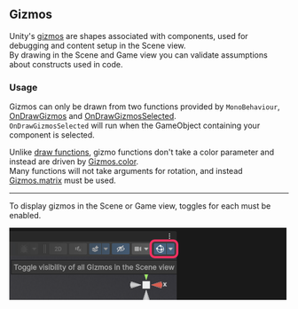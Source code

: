 ## Gizmos

Unity's [gizmos](https://docs.unity3d.com/ScriptReference/Gizmos.html) are shapes associated with components, used for debugging and content setup in the Scene view.  
By drawing in the Scene and Game view you can validate assumptions about constructs used in code.
### Usage
Gizmos can only be drawn from two functions provided by `MonoBehaviour`, [OnDrawGizmos](https://docs.unity3d.com/ScriptReference/MonoBehaviour.OnDrawGizmos.html) and [OnDrawGizmosSelected](https://docs.unity3d.com/ScriptReference/MonoBehaviour.OnDrawGizmosSelected.html).  
`OnDrawGizmosSelected` will run when the GameObject containing your component is selected.  

Unlike [draw functions](Draw%20Functions.md), gizmo functions don't take a color parameter and instead are driven by [Gizmos.color](https://docs.unity3d.com/ScriptReference/Gizmos-color.html).  
Many functions will not take arguments for rotation, and instead [Gizmos.matrix](https://docs.unity3d.com/ScriptReference/Gizmos-matrix.html) must be used.

---  

To display gizmos in the Scene or Game view, toggles for each must be enabled.  

![Scene view gizmo toggle](../../Interface/Scene%20View/scene-view-gizmo-toggle.png)